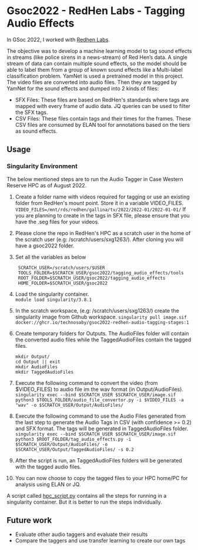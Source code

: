 # Gsoc2022 - RedHen Labs - Tagging Audio Effects
In GSoc 2022, I worked with [Redhen Labs](https://www.redhenlab.org/summer-of-code/red-hen-lab-gsoc-2022-projects). 

The objective was to develop a machine learning model to tag sound effects in streams (like police sirens in a news-stream) 
of Red Hen’s data. A single stream of data can contain multiple sound effects, so the model should be able to label them 
from a group of known sound effects like a Multi-label classification problem. YamNet is used a pretrained model in this project.
The video files are converted into audio files. Then they are tagged by YamNet for the sound effects and dumped into 
2 kinds of files:
- SFX Files: These files are based on RedHen's standards where tags are mapped with every frame of audio data. JQ queries can 
be used to filter the SFX tags.
- CSV Files: These files contain tags and their times for the frames. These CSV files are consumed by ELAN tool for annotations
based on the tiers as sound effects.

## Usage
### Singularity Environment

The below mentioned steps are to run the Audio Tagger in Case Western Reserve HPC as of August 2022.

1. Create a folder name with videos required for tagging or use an existing folder from RedHen's mount point. Store it in a variable VIDEO_FILES. 
```VIDEO_FILES=/mnt/rds/redhen/gallina/tv/2022/2022-01/2022-01-01/``` 
If you are planning to create in the tags in SFX file, please ensure that you have the .seg files for your videos.

2. Please clone the repo in RedHen's HPC as a scratch user in the home of the scratch user (e.g: /scratch/users/sxg1263/). After cloning you will have 
a gsoc2022 folder.

3. Set all the variables as below
   ```
    SCRATCH_USER=/scratch/users/$USER
    TOOLS_FOLDER=$SCRATCH_USER/gsoc2022/tagging_audio_effects/tools
    ROOT_FOLDER=$SCRATCH_USER/gsoc2022/tagging_audio_effects
    HOME_FOLDER=$SCRATCH_USER/gsoc2022
   ```
4. Load the singularity container.  
  ```module load singularity/3.8.1```

5. In the scratch workspace, (e.g: /scratch/users/sxg1263/) create the singularity image from Github workspace.
   ```singularity pull image.sif docker://ghcr.io/technosaby/gsoc2022-redhen-audio-tagging-stages:1```

6. Create temporary folders for Outputs. The AudioFiles folder will contain the converted audio files while the TaggedAudioFiles contain the tagged files.
   ```
   mkdir Output/
   cd Output || exit
   mkdir AudioFiles
   mkdir TaggedAudioFiles
   ```

7. Execute the following command to convert the video (from $VIDEO_FILES) to audio file im the wav format (in Output/AudioFiles).   
```singularity exec --bind $SCRATCH_USER $SCRATCH_USER/image.sif python3 $TOOLS_FOLDER/audio_file_convertor.py -i $VIDEO_FILES -a "wav" -o $SCRATCH_USER/Output/AudioFiles/ ```

8. Execute the following command to use the Audio Files generated from the last step to generate the Audio Tags in CSV (with confidence >= 0.2) and SFX format. The tags will be generated in TaggedAudioFiles folder.
```singularity exec --bind $SCRATCH_USER $SCRATCH_USER/image.sif python3 $ROOT_FOLDER/tag_audio_effects.py -i $SCRATCH_USER/Output/AudioFiles/ -o $SCRATCH_USER/Output/TaggedAudioFiles/ -s 0.2```

9. After the script is run, an TaggedAudioFiles folders will be generated with the tagged audio files.

10.  You can now choose to copy the tagged files to your HPC home/PC for analysis using ELAN or JQ.

A script called [hpc_script.py](hpc_script.sh) contains all the steps for running in a singularity container. But it is better to run the steps individually.

## Future work
- Evaluate other audio taggers and evaluate their results 
- Compare the taggers and use transfer learning to create our own tags
